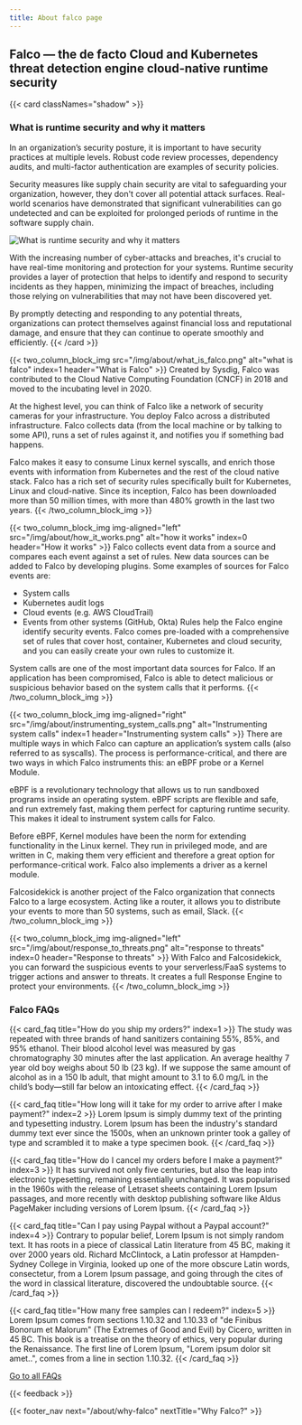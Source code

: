 ```yaml
---
title: About falco page
---
```


## Falco — the de facto Cloud and Kubernetes threat detection engine cloud-native runtime security

{{< card classNames="shadow" >}}
### What is runtime security and why it matters
In an organization’s security posture, it is important to have security practices at multiple levels. Robust code review processes, dependency audits, and multi-factor authentication are examples of security policies.

Security measures like supply chain security are vital to safeguarding your organization, however, they don't cover all potential attack surfaces. Real-world scenarios have demonstrated that significant vulnerabilities can go undetected and can be exploited for prolonged periods of runtime in the software supply chain.

![What is runtime security and why it matters](/img/about/runtime_security.png)

With the increasing number of cyber-attacks and breaches, it's crucial to have real-time monitoring and protection for your systems. Runtime security provides a layer of protection that helps to identify and respond to security incidents as they happen, minimizing the impact of breaches, including those relying on vulnerabilities that may not have been discovered yet. 

By promptly detecting and responding to any potential threats, organizations can protect themselves against financial loss and reputational damage, and ensure that they can continue to operate smoothly and efficiently.
{{< /card >}}

{{< two_column_block_img src="/img/about/what_is_falco.png" alt="what is falco" index=1 header="What is Falco" >}}
Created by Sysdig, Falco was contributed to the Cloud Native Computing Foundation (CNCF) in 2018 and moved to the incubating level in 2020.

At the highest level, you can think of Falco like a network of security cameras for your infrastructure. You deploy Falco across a distributed infrastructure. Falco collects data (from the local machine or by talking to some API), runs a set of rules against it, and notifies you if something bad happens.

Falco makes it easy to consume Linux kernel syscalls, and enrich those events with information from Kubernetes and the rest of the cloud native stack. Falco has a rich set of security rules specifically built for Kubernetes, Linux and cloud-native. Since its inception, Falco has been downloaded more than 50 million times, with more than 480% growth in the last two years.
{{< /two_column_block_img >}}

{{< two_column_block_img img-aligned="left" src="/img/about/how_it_works.png" alt="how it works" index=0 header="How it works" >}}
Falco collects event data from a source and compares each event against a set of rules. New data sources can be added to Falco by developing plugins. Some examples of sources for Falco events are:
- System calls
- Kubernetes audit logs
- Cloud events (e.g. AWS CloudTrail)
- Events from other systems (GitHub, Okta)
  Rules help the Falco engine identify security events. Falco comes pre-loaded with a comprehensive set of rules that cover host, container, Kubernetes and cloud security, and you can easily create your own rules to customize it.

System calls are one of the most important data sources for Falco. If an application has been compromised, Falco is able to detect malicious or suspicious behavior based on the system calls that it performs.
{{< /two_column_block_img >}}

{{< two_column_block_img img-aligned="right" src="/img/about/instrumenting_system_calls.png" alt="Instrumenting system calls" index=1 header="Instrumenting system calls" >}}
There are multiple ways in which Falco can capture an application’s system calls (also referred to as syscalls). The process is performance-critical, and there are two ways in which Falco instruments this: an eBPF probe or a Kernel Module.

eBPF is a revolutionary technology that allows us to run sandboxed programs inside an operating system. eBPF scripts are flexible and safe, and run extremely fast, making them perfect for capturing runtime security. This makes it ideal to instrument system calls for Falco.

Before eBPF, Kernel modules have been the norm for extending functionality in the Linux kernel. They run in privileged mode, and are written in C, making them very efficient and therefore a great option for performance-critical work. Falco also implements a driver as a kernel module.

Falcosidekick is another project of the Falco organization that connects Falco to a large ecosystem. Acting like a router, it allows you to distribute your events to more than 50 systems, such as email, Slack.
{{< /two_column_block_img >}}


{{< two_column_block_img img-aligned="left" src="/img/about/response_to_threats.png" alt="response to threats" index=0 header="Response to threats" >}}
With Falco and Falcosidekick, you can forward the suspicious events to your serverless/FaaS systems to trigger actions and answer to threats. It creates a full Response Engine to protect your environments.
{{< /two_column_block_img >}}

### Falco FAQs

{{< card_faq title="How do you ship my orders?" index=1 >}}
The study was repeated with three brands of hand sanitizers containing 55%, 85%, and 95% ethanol. Their blood alcohol level was measured by gas chromatography 30 minutes after the last application.
An average healthy 7 year old boy weighs about 50 lb (23 kg). If we suppose the same amount of alcohol as in a 150 lb adult, that might amount to 3.1 to 6.0 mg/L in the child’s body—still far below an intoxicating effect.
{{< /card_faq >}}

{{< card_faq title="How long will it take for my order to arrive after I make payment?" index=2 >}}
Lorem Ipsum is simply dummy text of the printing and typesetting industry. Lorem Ipsum has been the industry's standard dummy text ever since the 1500s, when an unknown printer took a galley of type and scrambled it to make a type specimen book.
{{< /card_faq >}}

{{< card_faq title="How do I cancel my orders before I make a payment?" index=3 >}}
It has survived not only five centuries, but also the leap into electronic typesetting, remaining essentially unchanged. It was popularised in the 1960s with the release of Letraset sheets containing Lorem Ipsum passages, and more recently with desktop publishing software like Aldus PageMaker including versions of Lorem Ipsum.
{{< /card_faq >}}

{{< card_faq title="Can I pay using Paypal without a Paypal account?" index=4 >}}
Contrary to popular belief, Lorem Ipsum is not simply random text. It has roots in a piece of classical Latin literature from 45 BC, making it over 2000 years old. Richard McClintock, a Latin professor at Hampden-Sydney College in Virginia, looked up one of the more obscure Latin words, consectetur, from a Lorem Ipsum passage, and going through the cites of the word in classical literature, discovered the undoubtable source.
{{< /card_faq >}}

{{< card_faq title="How many free samples can I redeem?" index=5 >}}
Lorem Ipsum comes from sections 1.10.32 and 1.10.33 of "de Finibus Bonorum et Malorum" (The Extremes of Good and Evil) by Cicero, written in 45 BC. This book is a treatise on the theory of ethics, very popular during the Renaissance. The first line of Lorem Ipsum, "Lorem ipsum dolor sit amet..", comes from a line in section 1.10.32.
{{< /card_faq >}}

<div class="d-flex justify-content-center">
  <a href="/about/faq/" class="btn btn-primary px-5 mt-5">Go to all FAQs</a>
</div>

{{< feedback >}}

{{< footer_nav next="/about/why-falco" nextTitle="Why Falco?" >}}
